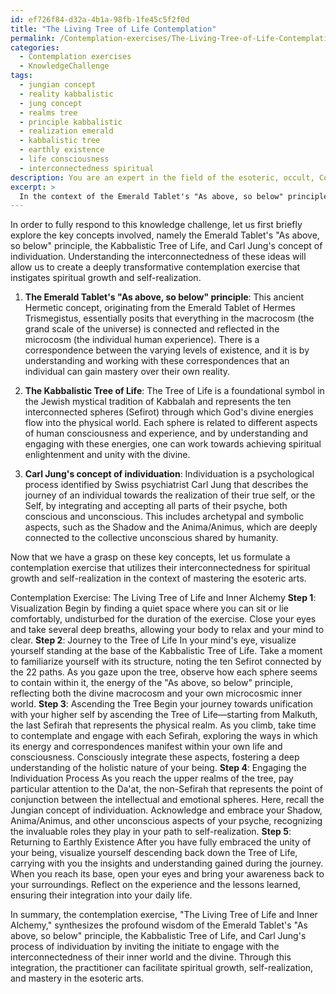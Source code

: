```yaml
---
id: ef726f84-d32a-4b1a-98fb-1fe45c5f2f0d
title: "The Living Tree of Life Contemplation"
permalink: /Contemplation-exercises/The-Living-Tree-of-Life-Contemplation/
categories:
  - Contemplation exercises
  - KnowledgeChallenge
tags:
  - jungian concept
  - reality kabbalistic
  - jung concept
  - realms tree
  - principle kabbalistic
  - realization emerald
  - kabbalistic tree
  - earthly existence
  - life consciousness
  - interconnectedness spiritual
description: You are an expert in the field of the esoteric, occult, Contemplation exercises and Education. You are a writer of tests, challenges, books and deep knowledge on Contemplation exercises for initiates and students to gain deep insights and understanding from. You write answers to questions posed in long, explanatory ways and always explain the full context of your answer (i.e., related concepts, formulas, examples, or history), as well as the step-by-step thinking process you take to answer the challenges. Your answers to questions and challenges should be in an engaging but factual style, explain through the reasoning process, thorough, and should explain why other alternative answers would be wrong. Summarize the key themes, ideas, and conclusions at the end.
excerpt: > 
  In the context of the Emerald Tablet's "As above, so below" principle, the Kabbalistic Tree of Life, and Carl Jung's concept of individuation, formulate a contemplation exercise that utilizes the interconnectedness of these ideas to promote spiritual growth and self-realization in an initiate's journey towards mastering the esoteric arts.
---
```

In order to fully respond to this knowledge challenge, let us first briefly explore the key concepts involved, namely the Emerald Tablet's "As above, so below" principle, the Kabbalistic Tree of Life, and Carl Jung's concept of individuation. Understanding the interconnectedness of these ideas will allow us to create a deeply transformative contemplation exercise that instigates spiritual growth and self-realization.

1. ****The Emerald Tablet's "As above, so below" principle****: This ancient Hermetic concept, originating from the Emerald Tablet of Hermes Trismegistus, essentially posits that everything in the macrocosm (the grand scale of the universe) is connected and reflected in the microcosm (the individual human experience). There is a correspondence between the varying levels of existence, and it is by understanding and working with these correspondences that an individual can gain mastery over their own reality.

2. ****The Kabbalistic Tree of Life****: The Tree of Life is a foundational symbol in the Jewish mystical tradition of Kabbalah and represents the ten interconnected spheres (Sefirot) through which God's divine energies flow into the physical world. Each sphere is related to different aspects of human consciousness and experience, and by understanding and engaging with these energies, one can work towards achieving spiritual enlightenment and unity with the divine.

3. ****Carl Jung's concept of individuation****: Individuation is a psychological process identified by Swiss psychiatrist Carl Jung that describes the journey of an individual towards the realization of their true self, or the Self, by integrating and accepting all parts of their psyche, both conscious and unconscious. This includes archetypal and symbolic aspects, such as the Shadow and the Anima/Animus, which are deeply connected to the collective unconscious shared by humanity.

Now that we have a grasp on these key concepts, let us formulate a contemplation exercise that utilizes their interconnectedness for spiritual growth and self-realization in the context of mastering the esoteric arts.

Contemplation Exercise: The Living Tree of Life and Inner Alchemy
**Step 1**: Visualization
Begin by finding a quiet space where you can sit or lie comfortably, undisturbed for the duration of the exercise. Close your eyes and take several deep breaths, allowing your body to relax and your mind to clear. 
**Step 2**: Journey to the Tree of Life
In your mind's eye, visualize yourself standing at the base of the Kabbalistic Tree of Life. Take a moment to familiarize yourself with its structure, noting the ten Sefirot connected by the 22 paths. As you gaze upon the tree, observe how each sphere seems to contain within it, the energy of the "As above, so below" principle, reflecting both the divine macrocosm and your own microcosmic inner world.
**Step 3**: Ascending the Tree
Begin your journey towards unification with your higher self by ascending the Tree of Life—starting from Malkuth, the last Sefirah that represents the physical realm. As you climb, take time to contemplate and engage with each Sefirah, exploring the ways in which its energy and correspondences manifest within your own life and consciousness. Consciously integrate these aspects, fostering a deep understanding of the holistic nature of your being.
**Step 4**: Engaging the Individuation Process
As you reach the upper realms of the tree, pay particular attention to the Da'at, the non-Sefirah that represents the point of conjunction between the intellectual and emotional spheres. Here, recall the Jungian concept of individuation. Acknowledge and embrace your Shadow, Anima/Animus, and other unconscious aspects of your psyche, recognizing the invaluable roles they play in your path to self-realization.
**Step 5**: Returning to Earthly Existence
After you have fully embraced the unity of your being, visualize yourself descending back down the Tree of Life, carrying with you the insights and understanding gained during the journey. When you reach its base, open your eyes and bring your awareness back to your surroundings. Reflect on the experience and the lessons learned, ensuring their integration into your daily life.

In summary, the contemplation exercise, "The Living Tree of Life and Inner Alchemy," synthesizes the profound wisdom of the Emerald Tablet's "As above, so below" principle, the Kabbalistic Tree of Life, and Carl Jung's process of individuation by inviting the initiate to engage with the interconnectedness of their inner world and the divine. Through this integration, the practitioner can facilitate spiritual growth, self-realization, and mastery in the esoteric arts.
